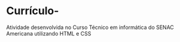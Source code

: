 # Currículo-
Atividade desenvolvida no Curso Técnico em informática do SENAC Americana utilizando HTML e CSS
